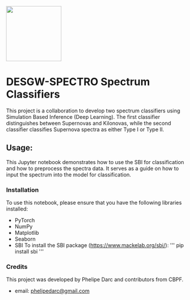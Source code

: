 <img src="https://farm66.staticflickr.com/65535/49055715328_092031af74_o.png"  width="150" />

# DESGW-SPECTRO Spectrum Classifiers
This project is a collaboration to develop two spectrum classifiers using Simulation Based Inference (Deep Learning). The first classifier distinguishes between Supernovas and Kilonovas, while the second classifier classifies Supernova spectra as either Type I or Type II.
## Usage:
This Jupyter notebook demonstrates how to use the SBI for classification and how to preprocess the spectra data. It serves as a guide on how to input the spectrum into the model for classification.
### Installation
To use this notebook, please ensure that you have the following libraries installed:
- PyTorch
- NumPy
- Matplotlib
- Seaborn
- SBI
To install the SBI package (https://www.mackelab.org/sbi/): 
'''
pip install sbi
'''

### Credits
This project was developed by Phelipe Darc  and contributors from CBPF.

- email: phelipedarc@gmail.com


